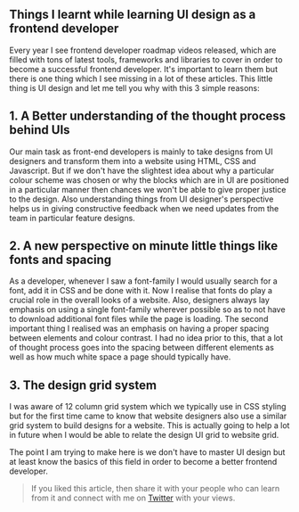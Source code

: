 ## Things I learnt while learning UI design as a frontend developer

Every year I see frontend developer roadmap videos released, which are filled with tons of latest tools, frameworks and libraries to cover in order to become a successful frontend developer. It's important to learn them but there is one thing which I  see missing in a lot of these articles. This little thing is UI design and let me tell you why with this 3 simple reasons:

##  1. A Better understanding of the thought process behind UIs
Our main task as front-end developers is mainly to take designs from UI designers and transform them into a website using HTML, CSS and Javascript. But if we don't have the slightest idea about why a particular colour scheme was chosen or why the blocks which are in UI are positioned in a particular manner then chances we won't be able to give proper justice to the design.
Also understanding things from UI designer's perspective helps us in giving constructive feedback when we need updates from the team in particular feature designs. 

## 2. A new perspective on minute little things like fonts and spacing
As a developer, whenever I saw a font-family I would usually search for a font, add it in CSS and be done with it. Now I realise that fonts do play a crucial role in the overall looks of a website. Also, designers always lay emphasis on using a single font-family wherever possible so as to not have to download additional font files while the page is loading. 
The second important thing I realised was an emphasis on having a proper spacing between elements and colour contrast. I had no idea prior to this, that a lot of thought process goes into the spacing between different elements as well as how much white space a page should typically have.

## 3. The design grid system
I was aware of 12 column grid system which we typically use in CSS styling but for the first time came to know that website designers also use a similar grid system to build designs for a website. This is actually going to help a lot in future when I would be able to relate the design UI grid to website grid.

The point I am trying to make here is we don't have to master UI design but at least know the basics of this field in order to become a better frontend developer.


> If you liked this article, then share it with your people who can learn from it and connect with me on [Twitter](https://twitter.com/coderwhodreams) with your views.
